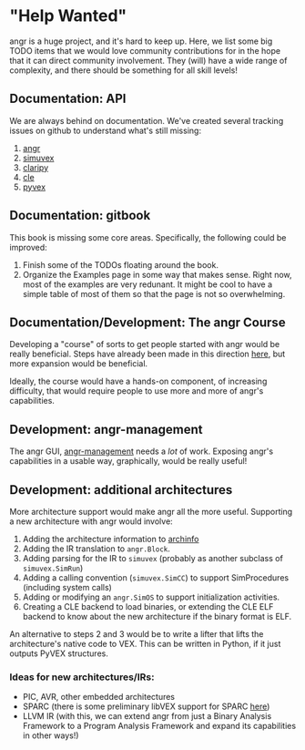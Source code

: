 # "Help Wanted"

angr is a huge project, and it's hard to keep up.
Here, we list some big TODO items that we would love community contributions for in the hope that it can direct community involvement.
They (will) have a wide range of complexity, and there should be something for all skill levels!


## Documentation: API

We are always behind on documentation.
We've created several tracking issues on github to understand what's still missing:

1. [angr](https://github.com/angr/angr/issues/145)
2. [simuvex](https://github.com/angr/simuvex/issues/28)
3. [claripy](https://github.com/angr/claripy/issues/17)
4. [cle](https://github.com/angr/cle/issues/29)
5. [pyvex](https://github.com/angr/pyvex/issues/34)


## Documentation: gitbook

This book is missing some core areas.
Specifically, the following could be improved:

1. Finish some of the TODOs floating around the book.
2. Organize the Examples page in some way that makes sense. Right now, most of the examples are very redunant. It might be cool to have a simple table of most of them so that the page is not so overwhelming.


## Documentation/Development: The angr Course

Developing a "course" of sorts to get people started with angr would be really beneficial.
Steps have already been made in this direction [here](https://github.com/angr/angr-doc/pull/74), but more expansion would be beneficial.

Ideally, the course would have a hands-on component, of increasing difficulty, that would require people to use more and more of angr's capabilities.


## Development: angr-management

The angr GUI, [angr-management](https://github.com/angr/angr-management) needs a *lot* of work.
Exposing angr's capabilities in a usable way, graphically, would be really useful!


## Development: additional architectures

More architecture support would make angr all the more useful.
Supporting a new architecture with angr would involve:

1. Adding the architecture information to [archinfo](https://github.com/angr/archinfo)
2. Adding the IR translation to `angr.Block`.
3. Adding parsing for the IR to `simuvex` (probably as another subclass of `simuvex.SimRun`)
4. Adding a calling convention (`simuvex.SimCC`) to support SimProcedures (including system calls)
5. Adding or modifying an `angr.SimOS` to support initialization activities.
6. Creating a CLE backend to load binaries, or extending the CLE ELF backend to know about the new architecture if the binary format is ELF.

An alternative to steps 2 and 3 would be to write a lifter that lifts the architecture's native code to VEX.
This can be written in Python, if it just outputs PyVEX structures.


### Ideas for new architectures/IRs:

- PIC, AVR, other embedded architectures
- SPARC (there is some preliminary libVEX support for SPARC [here](https://bitbucket.org/iraisr/valgrind-solaris))
- LLVM IR (with this, we can extend angr from just a Binary Analysis Framework to a Program Analysis Framework and expand its capabilities in other ways!)
